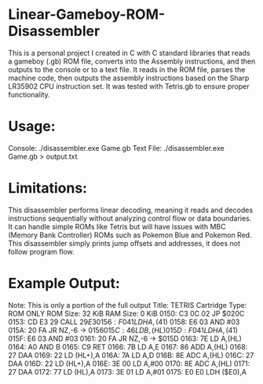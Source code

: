 # Linear-Gameboy-ROM-Disassembler
This is a personal project I created in C with C standard libraries that reads a gameboy (.gb) ROM file, converts into the Assembly instructions, and then outputs to the console or to a text file.
It reads in the ROM file, parses the machine code, then outputs the assembly instructions based on the Sharp LR35902 CPU instruction set.
It was tested with Tetris.gb to ensure proper functionality.

# Usage: 
Console: ./disassembler.exe Game.gb
Text File: ./disassembler.exe Game.gb > output.txt

# Limitations:
This disassembler performs linear decoding, meaning it reads and decodes instructions sequentially without analyzing control flow or data boundaries. It can handle simple ROMs like Tetris but will have issues with MBC (Memory Bank Controller) ROMs such as Pokemon Blue and Pokemon Red. This disassembler simply prints jump offsets and addresses, it does not follow program flow.

# Example Output:
Note: This is only a portion of the full output
Title: TETRIS
Cartridge Type: ROM ONLY
ROM Size: 32 KiB
RAM Size: 0 KiB
0150: C3 0C 02 JP $020C
0153: CD E3 29 CALL $29E3
0156: F0 41    LDH A,($41)
0158: E6 03    AND #03
015A: 20 FA    JR NZ,-6 -> $0156
015C: 46       LD B,(HL)
015D: F0 41    LDH A,($41)
015F: E6 03    AND #03
0161: 20 FA    JR NZ,-6 -> $015D
0163: 7E       LD A,(HL)
0164: A0       AND B
0165: C9       RET 
0166: 7B       LD A,E
0167: 86       ADD A,(HL)
0168: 27       DAA 
0169: 22       LD (HL+),A
016A: 7A       LD A,D
016B: 8E       ADC A,(HL)
016C: 27       DAA 
016D: 22       LD (HL+),A
016E: 3E 00    LD A,#00
0170: 8E       ADC A,(HL)
0171: 27       DAA 
0172: 77       LD (HL),A
0173: 3E 01    LD A,#01
0175: E0 E0    LDH ($E0),A
